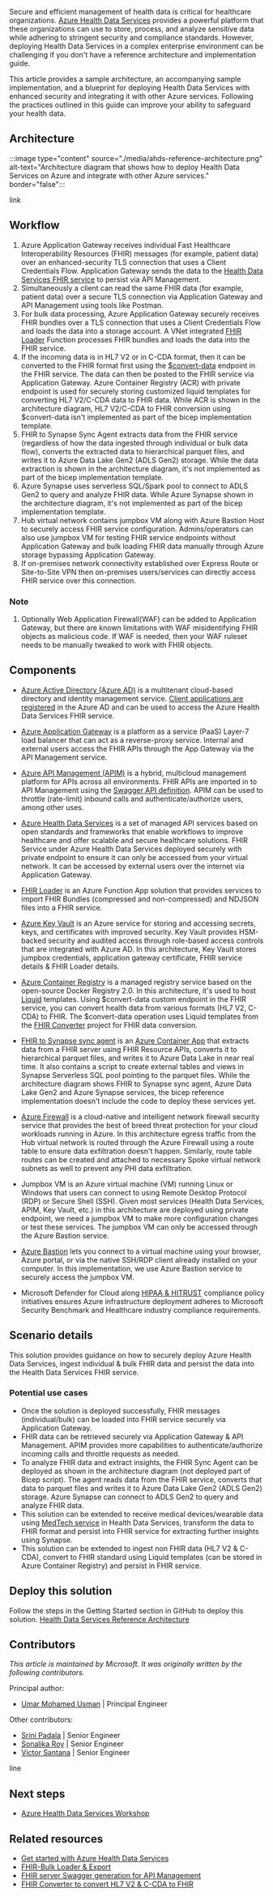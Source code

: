 Secure and efficient management of health data is critical for healthcare organizations. [Azure Health Data Services](/azure/healthcare-apis/healthcare-apis-overview) provides a powerful platform that these organizations can use to store, process, and analyze sensitive data while adhering to stringent security and compliance standards. However, deploying Health Data Services in a complex enterprise environment can be challenging if you don't have a reference architecture and implementation guide.

This article provides a sample architecture, an accompanying sample implementation, and a blueprint for deploying Health Data Services with enhanced security and integrating it with other Azure services. Following the practices outlined in this guide can improve your ability to safeguard your health data.

## Architecture

:::image type="content" source="./media/ahds-reference-architecture.png" alt-text="Architecture diagram that shows how to deploy Health Data Services on Azure and integrate with other Azure services." border="false":::

link 

## Workflow

1. Azure Application Gateway receives individual Fast Healthcare Interoperability Resources (FHIR) messages (for example, patient data) over an enhanced-security TLS connection that uses a Client Credentials Flow. Application Gateway sends the data to the [Health Data Services FHIR service](/azure/healthcare-apis/fhir/overview) to persist via API Management.
1. Simultaneously a client can read the same FHIR data (for example, patient data) over a secure TLS connection via Application Gateway and API Management using tools like Postman.
2. For bulk data processing, Azure Application Gateway securely receives FHIR bundles over a TLS connection that uses a Client Credentials Flow and loads the data into a storage account. A VNet integrated [FHIR Loader](https://github.com/microsoft/fhir-loader) Function processes FHIR bundles and loads the data into the FHIR service.
3. If the incoming data is in HL7 V2 or in C-CDA format, then it can be converted to the FHIR format first using the [$convert-data](/azure/healthcare-apis/fhir/convert-data) endpoint in the FHIR service. The data can then be posted to the FHIR service via Application Gateway. Azure Container Registry (ACR) with private endpoint is used for securely storing customized liquid templates for converting HL7 V2/C-CDA data to FHIR data. While ACR is shown in the architecture diagram, HL7 V2/C-CDA to FHIR conversion using \$convert-data isn't implemented as part of the bicep implementation template.
4. FHIR to Synapse Sync Agent extracts data from the FHIR service (regardless of how the data ingested through individual or bulk data flow), converts the extracted data to hierarchical parquet files, and writes it to Azure Data Lake Gen2 (ADLS Gen2) storage. While the data extraction is shown in the architecture diagram, it's not implemented as part of the bicep implementation template. 
5. Azure Synapse uses serverless SQL/Spark pool to connect to ADLS Gen2 to query and analyze FHIR data. While Azure Synapse shown in the architecture diagram, it's not implemented as part of the bicep implementation template.
6. Hub virtual network contains jumpbox VM along with Azure Bastion Host to securely access FHIR service configuration. Admins/operators can also use jumpbox VM for testing FHIR service endpoints without Application Gateway and bulk loading FHIR data manually through Azure storage bypassing Application Gateway.
7. If on-premises network connectivity established over Express Route or Site-to-Site VPN then on-premises users/services can directly access FHIR service over this connection.

### Note

1. Optionally Web Application Firewall(WAF) can be added to Application Gateway, but there are known limitations with WAF misidentifying FHIR objects as malicious code. If WAF is needed, then your WAF ruleset needs to be manually tweaked to work with FHIR objects.

## Components

- [Azure Active Directory (Azure AD)](/azure/active-directory/) is a multitenant cloud-based directory and identity management service. [Client applications are registered](/azure/healthcare-apis/register-application) in the Azure AD and can be used to access the Azure Health Data Services FHIR service.

- [Azure Application Gateway](/azure/application-gateway/overview) is a platform as a service (PaaS) Layer-7 load balancer that can act as a reverse-proxy service. Internal and external users access the FHIR APIs through the App Gateway via the API Management service.

- [Azure API Management (APIM)](/azure/api-management/api-management-key-concepts) is a hybrid, multicloud management platform for APIs across all environments. FHIR APIs are imported in to API Management using the [Swagger API definition](https://fhir2apim.azurewebsites.net/). APIM can be used to throttle (rate-limit) inbound calls and authenticate/authorize users, among other uses.

- [Azure Health Data Services](/azure/healthcare-apis/get-started-with-health-data-services) is a set of managed API services based on open standards and frameworks that enable workflows to improve healthcare and offer scalable and secure healthcare solutions. FHIR Service under Azure Health Data Services deployed securely with private endpoint to ensure it can only be accessed from your virtual network. It can be accessed by external users over the internet via Application Gateway.

- [FHIR Loader](https://github.com/microsoft/fhir-loader) is an Azure Function App solution that provides services to import FHIR Bundles (compressed and non-compressed) and NDJSON files into a FHIR service.

- [Azure Key Vault](/azure/key-vault/general/overview) is an Azure service for storing and accessing secrets, keys, and certificates with improved security. Key Vault provides HSM-backed security and audited access through role-based access controls that are integrated with Azure AD. In this architecture, Key Vault stores jumpbox credentials, application gateway certificate, FHIR service details & FHIR Loader details.

- [Azure Container Registry](/azure/container-registry/container-registry-intro) is a managed registry service based on the open-source Docker Registry 2.0. In this architecture, it's used to host [Liquid](https://shopify.github.io/liquid/) templates. Using \$convert-data custom endpoint in the FHIR service, you can convert health data from various formats (HL7 V2, C-CDA) to FHIR. The \$convert-data operation uses Liquid templates from the [FHIR Converter](https://github.com/microsoft/FHIR-Converter) project for FHIR data conversion.

- [FHIR to Synapse sync agent](https://github.com/microsoft/FHIR-Analytics-Pipelines/blob/main/FhirToDataLake/docs/Deploy-FhirToDatalake.md) is an [Azure Container App](/azure/container-apps/) that extracts data from a FHIR server using FHIR Resource APIs, converts it to hierarchical parquet files, and writes it to Azure Data Lake in near real time. It also contains a script to create external tables and views in Synapse Serverless SQL pool pointing to the parquet files. While the architecture diagram shows FHIR to Synapse sync agent, Azure Data Lake Gen2 and Azure Synapse services, the bicep reference implementation doesn't include the code to deploy these services yet.

- [Azure Firewall](/azure/firewall/overview) is a cloud-native and intelligent network firewall security service that provides the best of breed threat protection for your cloud workloads running in Azure. In this architecture egress traffic from the Hub virtual network is routed through the Azure Firewall using a route table to ensure data exfiltration doesn't happen. Similarly, route table routes can be created and attached to necessary Spoke virtual network subnets as well to prevent any PHI data exfiltration.

- Jumpbox VM is an Azure virtual machine (VM) running Linux or Windows that users can connect to using Remote Desktop Protocol (RDP) or Secure Shell (SSH). Given most services (Health Data Services, APIM, Key Vault, etc.) in this architecture are deployed using private endpoint, we need a jumpbox VM to make more configuration changes or test these services. The jumpbox VM can only be accessed through the Azure Bastion service.

- [Azure Bastion](/azure/bastion/bastion-overview) lets you connect to a virtual machine using your browser, Azure portal, or via the native SSH/RDP client already installed on your computer. In this implementation, we use Azure Bastion service to securely access the jumpbox VM.

- Microsoft Defender for Cloud along [HIPAA & HITRUST](/azure/governance/policy/samples/hipaa-hitrust-9-2) compliance policy initiatives ensures Azure infrastructure deployment adheres to Microsoft Security Benchmark and Healthcare industry compliance requirements.

## Scenario details

This solution provides guidance on how to securely deploy Azure Health Data Services, ingest individual & bulk FHIR data and persist the data into the Health Data Services FHIR service.

### Potential use cases

- Once the solution is deployed successfully, FHIR messages (individual/bulk) can be loaded into FHIR service securely via Application Gateway.
- FHIR data can be retrieved securely via Application Gateway & API Management. APIM provides more capabilities to authenticate/authorize incoming calls and throttle requests as needed.
- To analyze FHIR data and extract insights, the FHIR Sync Agent can be deployed as shown in the architecture diagram (not deployed part of Bicep script). The agent reads data from the FHIR service, converts that data to parquet files and writes it to Azure Data Lake Gen2 (ADLS Gen2) storage. Azure Synapse can connect to ADLS Gen2 to query and analyze FHIR data.
- This solution can be extended to receive medical devices/wearable data using [MedTech service](/azure/healthcare-apis/iot/overview) in Health Data Services, transform the data to FHIR format and persist into FHIR service for extracting further insights using Synapse.
- This solution can be extended to ingest non FHIR data (HL7 V2 & C-CDA), convert to FHIR standard using Liquid templates (can be stored in Azure Container Registry) and persist in FHIR service.

## Deploy this solution

Follow the steps in the Getting Started section in GitHub to deploy this solution.
[Health Data Services Reference Architecture](https://github.com/Azure/ahds-reference-architecture)

## Contributors

_This article is maintained by Microsoft. It was originally written by the following contributors._

Principal author:

- [Umar Mohamed Usman](https://www.linkedin.com/in/umarmohamed/) | Principal Engineer

Other contributors:

- [Srini Padala](https://www.linkedin.com/in/srinivasa-padala/) | Senior Engineer
- [Sonalika Roy](https://www.linkedin.com/in/sonalika-roy-27138319/) | Senior Engineer
- [Victor Santana](https://www.linkedin.com/in/victorwelascosantana/) | Senior Engineer

line

## Next steps

- [Azure Health Data Services Workshop](https://github.com/microsoft/azure-health-data-services-workshop)

## Related resources

- [Get started with Azure Health Data Services](/azure/healthcare-apis/get-started-with-health-data-services)
- [FHIR-Bulk Loader & Export](https://github.com/microsoft/fhir-loader)
- [FHIR server Swagger generation for API Management](https://fhir2apim.azurewebsites.net/)
- [FHIR Converter to convert HL7 V2 & C-CDA to FHIR](https://github.com/microsoft/FHIR-Converter)
